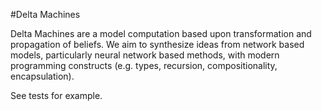 #Delta Machines

Delta Machines are a model computation based upon transformation and propagation of beliefs.
We aim to synthesize ideas from network based models, particularly neural network based methods, with modern programming constructs (e.g. types, recursion, compositionality, encapsulation).

See tests for example.